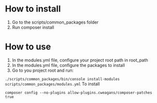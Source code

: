 # How to install
1. Go to the scripts/common_packages folder
2. Run composer install

# How to use
1. In the modules.yml file, configure your project root path in root_path
2. In the modules.yml file, configure the packages to install
3. Go to you project root and run:

`
   ./scripts/common_packages/bin/console install-modules scripts/common_packages/modules.yml
`
To install

`
composer config --no-plugins allow-plugins.cweagans/composer-patches true
`
